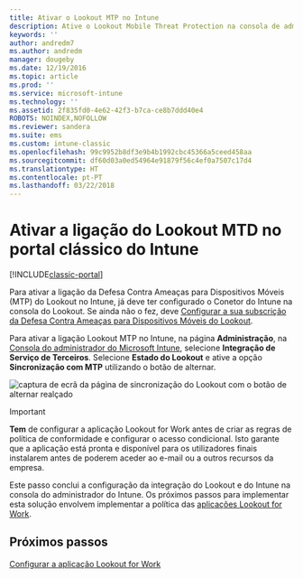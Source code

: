 ```yaml
---
title: Ativar o Lookout MTP no Intune
description: Ative o Lookout Mobile Threat Protection na consola de administração do Intune.
keywords: ''
author: andredm7
ms.author: andredm
manager: dougeby
ms.date: 12/19/2016
ms.topic: article
ms.prod: ''
ms.service: microsoft-intune
ms.technology: ''
ms.assetid: 2f835fd0-4e62-42f3-b7ca-ce8b7ddd40e4
ROBOTS: NOINDEX,NOFOLLOW
ms.reviewer: sandera
ms.suite: ems
ms.custom: intune-classic
ms.openlocfilehash: 99c9952b8df3e9b4b1992cbc45366a5ceed458aa
ms.sourcegitcommit: df60d03a0ed54964e91879f56c4ef0a7507c17d4
ms.translationtype: HT
ms.contentlocale: pt-PT
ms.lasthandoff: 03/22/2018
---
```

# <a name="enable-lookout-mtd-connection-in-the-intune-classic-portal"></a>Ativar a ligação do Lookout MTD no portal clássico do Intune

[!INCLUDE[classic-portal](../includes/classic-portal.md)]

Para ativar a ligação da Defesa Contra Ameaças para Dispositivos Móveis (MTP) do Lookout no Intune, já deve ter configurado o Conetor do Intune na consola do Lookout.  Se ainda não o fez, deve [Configurar a sua subscrição da Defesa Contra Ameaças para Dispositivos Móveis do Lookout](setup-your-lookout-mtd-subscription.md).

Para ativar a ligação Lookout MTP no Intune, na página **Administração**, na [Consola do administrador do Microsoft Intune](https://manage.microsoft.com), selecione **Integração de Serviço de Terceiros**. Selecione **Estado do Lookout** e ative a opção **Sincronização com MTP** utilizando o botão de alternar.

![captura de ecrã da página de sincronização do Lookout com o botão de alternar realçado](../media/mtp/lookout-intune-synchronization.png)

>[!IMPORTANT]
> **Tem** de configurar a aplicação Lookout for Work antes de criar as regras de política de conformidade e configurar o acesso condicional. Isto garante que a aplicação está pronta e disponível para os utilizadores finais instalarem antes de poderem aceder ao e-mail ou a outros recursos da empresa.

Este passo conclui a configuração da integração do Lookout e do Intune na consola do administrador do Intune.  Os próximos passos para implementar esta solução envolvem implementar a política das [aplicações Lookout for Work](/intune-classic/deploy-use/device-threat-protection-policy).


## <a name="next-steps"></a>Próximos passos
[Configurar a aplicação Lookout for Work ](/intune-classic/deploy-use/device-threat-protection-apps)
